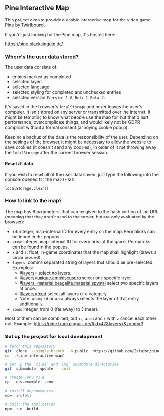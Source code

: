 ## Pine Interactive Map

This project aims to provide a usable interactive map for the video game [Pine](https://pine-game.com/) by [Twirlbound](https://twirlbound.com/).

If you're just looking for the Pine map, it's hosted here:

https://pine.blackpinguin.de/

### Where's the user data stored?

The user data consists of:
- entries marked as completed
- selected layers
- selected language
- selected styling for completed and unchecked entries
- selected version (`Version 1.0`, `Beta 2`, `Beta 1`)

It's saved in the browser's `localStorage` and never leaves the user's computer. It isn't stored on any server or transmitted over the internet. It might be tempting to know what people use the map for, but that'd hurt performance, overcomplicate things, and would likely not be GDPR compliant without a formal consent (annoying cookie popup).

Keeping a backup of the data is the responsibility of the user. Depending on the settings of the browser, it might be necessary to allow the website to save cookies (it doesn't send any cookies), in order of it not throwing away the `localStorage` after the current browser session.

#### Reset all data

If you wish to reset all of the user data saved, just type the following into the console opened for the map (F12):
```
localStorage.clear()
```

### How to link to the map?

The map has 6 parameters, that can be given to the hash portion of the URL (meaning that they aren't send to the server, but are only evaluated by the browser):
- `id`: integer, map-internal ID for every entry on the map. Permalinks can be found in the popups.
- `area`: integer, map-internal ID for every area of the game. Permalinks can be found in the popups.
- `x` and `z`: float, in-game coordinates that the map shall highlight (draws a circle around).
- `layers`: comma separated string of layers that should be pre-selected. Examples:
  - [#layers=](https://pine.blackpinguin.de/#layers=) select no layers.
  - [#layers=unique.amphiscusorb](https://pine.blackpinguin.de/#layers=unique.amphiscusorb) select one specific layer.
  - [#layers=material.beagalite,material.spystal](https://pine.blackpinguin.de/#layers=material.beagalite,material.spystal) select two specific layers at once.
  - [#layers=food](https://pine.blackpinguin.de/#layers=food) select all layers of a category.
  - Note: using `id` or `area` always selects the layer of that entry additionally.
- `zoom`: integer, from 0 (far away) to 5 (near).

Most of them can be combined, but `id`, `area` and `x` with `z` cancel each other out.
Example:
https://pine.blackpinguin.de/#id=42&layers=&zoom=3

### Set up the project for local development

```bash
# fetch this repository
git  clone  --single-branch  -b public  https://github.com/Istador/pine-interactive-map.git
cd  ./pine-interactive-map/

# set up the `tiles` and `img` submodule directories
git  submodule  update  --init

# create .env file
cp  .env.example  .env

# install dependencies
npm  install

# build the application
npm  run  build
```
